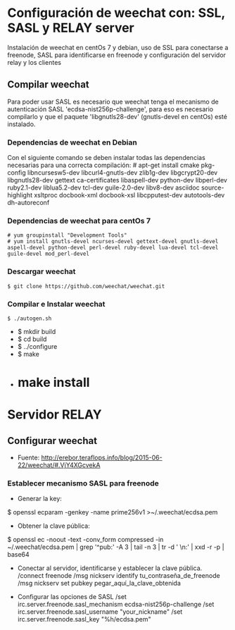 # Configuración de weechat con: SSL, SASL y RELAY server

Instalación de weechat en centOs 7 y debian, uso de SSL para conectarse a freenode, SASL para identificarse en freenode y configuración del servidor relay y los clientes

## Compilar weechat

Para poder usar SASL es necesario que weechat tenga el mecanismo de autenticación SASL 'ecdsa-nist256p-challenge', para eso es necesario compilarlo y que el paquete 'libgnutls28-dev' (gnutls-devel en centOs) esté instalado.

### Dependencias de weechat en Debian

Con el siguiente comando se deben instalar todas las dependencias necesarias para una correcta compilación:
    # apt-get install cmake pkg-config libncursesw5-dev libcurl4-gnutls-dev zlib1g-dev libgcrypt20-dev libgnutls28-dev gettext ca-certificates libaspell-dev python-dev libperl-dev ruby2.1-dev liblua5.2-dev tcl-dev guile-2.0-dev libv8-dev asciidoc source-highlight xsltproc docbook-xml docbook-xsl libcpputest-dev autotools-dev dh-autoreconf

### Dependencias de weechat para centOs 7
    # yum groupinstall "Development Tools"
    # yum install gnutls-devel ncurses-devel gettext-devel gnutls-devel aspell-devel python-devel perl-devel ruby-devel lua-devel tcl-devel guile-devel mod_perl-devel

### Descargar weechat

    $ git clone https://github.com/weechat/weechat.git

### Compilar e Instalar weechat

    $ ./autogen.sh
- $ mkdir build
- $ cd build
- $ ../configure
- $ make
- # make install

# Servidor RELAY
## Configurar weechat

- Fuente: http://erebor.teraflops.info/blog/2015-06-22/weechat/#.VjY4XGcvekA

### Establecer mecanismo SASL para freenode

- Generar la key:

$ openssl ecparam -genkey -name prime256v1 >~/.weechat/ecdsa.pem

- Obtener la clave pública:

$ openssl ec -noout -text -conv_form compressed -in ~/.weechat/ecdsa.pem | grep '^pub:' -A 3 | tail -n 3 | tr -d ' \n:' | xxd -r -p | base64

- Conectar al servidor, identificarse y establecer la clave pública.
/connect freenode
/msg nickserv identify tu_contraseña_de_freenode
/msg nickserv set pubkey pegar_aquí_la_clave_obtenida

- Configurar las opciones de SASL
/set irc.server.freenode.sasl_mechanism ecdsa-nist256p-challenge
/set irc.server.freenode.sasl_username "your_nickname"
/set irc.server.freenode.sasl_key "%h/ecdsa.pem"





